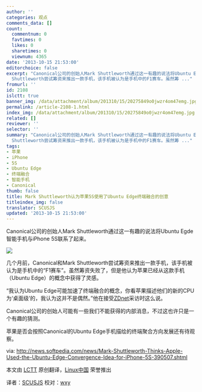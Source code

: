 ```yaml
---
author: ''
categories: 观点
comments_data: []
count:
  commentnum: 0
  favtimes: 0
  likes: 0
  sharetimes: 0
  viewnum: 4365
date: '2013-10-15 21:53:00'
editorchoice: false
excerpt: "Canonical公司的创始人Mark Shuttleworth通过这一有趣的说法将Ubuntu Egde智能手机与iPhone 5S联系了起来。\r\n\r\n几个月前，Canonical和Mark
  Shuttleworth尝试筹资来推出一款手机，该手机被认为是手机中的F1赛车。虽然筹 ..."
fromurl: ''
id: 2108
islctt: true
banner_img: /data/attachment/album/201310/15/20275849o0jwzr4om47emg.jpg
permalink: /article-2108-1.html
index_img: /data/attachment/album/201310/15/20275849o0jwzr4om47emg.jpg.thumb.jpg
related: []
reviewer: ''
selector: ''
summary: "Canonical公司的创始人Mark Shuttleworth通过这一有趣的说法将Ubuntu Egde智能手机与iPhone 5S联系了起来。\r\n\r\n几个月前，Canonical和Mark
  Shuttleworth尝试筹资来推出一款手机，该手机被认为是手机中的F1赛车。虽然筹 ..."
tags:
- 苹果
- iPhone
- 5S
- Ubuntu Edge
- 终端融合
- 智能手机
- Canonical
thumb: false
title: Mark Shuttleworth认为苹果5S使用了Ubuntu Edge终端融合的创意
titleindex_img: false
translator: SCUSJS
updated: '2013-10-15 21:53:00'
---
```


Canonical公司的创始人Mark Shuttleworth通过这一有趣的说法将Ubuntu Egde智能手机与iPhone 5S联系了起来。 


![](/data/attachment/album/201310/15/20275849o0jwzr4om47emg.jpg)


几个月前，Canonical和Mark Shuttleworth尝试筹资来推出一款手机，该手机被认为是手机中的“F1赛车”。虽然筹资失败了，但是他认为苹果已经从这款手机（Ubuntu Edge）的概念中获得了灵感。


“我认为Ubuntu Edge可能加速了终端融合的概念，你看苹果描述他们的新的CPU为‘桌面级’的，我认为这并不是偶然。”他在接受[ZDnet](http://www.zdnet.com/mark-shuttleworth-on-how-the-ubuntu-edge-dream-lives-on-in-the-iphone-7000021857/)采访时这么说。


Canonical公司的创始人可能有一些我们不能获得的内部消息，不过这也许只是一个有趣的猜测。


苹果是否会按照Canonical的Ubuntu Edge手机描绘的终端聚合方向发展还有待观察。


 


via: <http://news.softpedia.com/news/Mark-Shuttleworth-Thinks-Apple-Used-the-Ubuntu-Edge-Convergence-Idea-for-iPhone-5S-390507.shtml>


本文由 [LCTT](https://github.com/LCTT/TranslateProject) 原创翻译，[Linux中国](http://linux.cn/) 荣誉推出


译者：[SCUSJS](https://github.com/SCUSJS) 校对：[wxy](https://linux.cn/space/wxy)